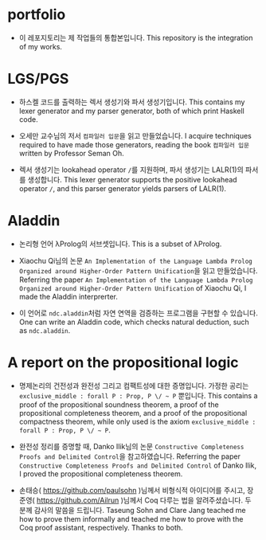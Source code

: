 # portfolio

- 이 레포지토리는 제 작업들의 통합본입니다. This repository is the integration of my works.

# LGS/PGS

- 하스켈 코드를 출력하는 렉서 생성기와 파서 생성기입니다. This contains my lexer generator and my parser generator, both of which print Haskell code.

- 오세만 교수님의 저서 `컴파일러 입문`을 읽고 만들었습니다. I acquire techniques required to have made those generators, reading the book `컴파일러 입문` written by Professor Seman Oh.

- 렉서 생성기는 lookahead operator `/`를 지원하며, 파서 생성기는 LALR(1)의 파서를 생성합니다. This lexer generator supports the positive lookahead operator `/`, and this parser generator yields parsers of LALR(1).

# Aladdin

- 논리형 언어 λProlog의 서브셋입니다. This is a subset of λProlog.

- Xiaochu Qi님의 논문 `An Implementation of the Language Lambda Prolog Organized around Higher-Order Pattern Unification`을 읽고 만들었습니다. Referring the paper `An Implementation of the Language Lambda Prolog Organized around Higher-Order Pattern Unification` of Xiaochu Qi, I made the Aladdin interprerter.

- 이 언어로 `ndc.aladdin`처럼 자연 연역을 검증하는 프로그램을 구현할 수 있습니다. One can write an Aladdin code, which checks natural deduction, such as `ndc.aladdin`.

# A report on the propositional logic

- 명제논리의 건전성과 완전성 그리고 컴팩트성에 대한 증명입니다. 가정한 공리는 `exclusive_middle : forall P : Prop, P \/ ~ P` 뿐입니다. This contains a proof of the propositional soundness theorem, a proof of the propositional completeness theorem, and a proof of the propositional compactness theorem, while only used is the axiom `exclusive_middle : forall P : Prop, P \/ ~ P`.

- 완전성 정리를 증명할 때, Danko Ilik님의 논문 `Constructive Completeness Proofs and Delimited Control`을 참고하였습니다. Referring the paper `Constructive Completeness Proofs and Delimited Control` of Danko Ilik, I proved the propositional completeness theorem.

- 손태승( https://github.com/paulsohn )님께서 비형식적 아이디어를 주시고, 장준영( https://github.com/Ailrun )님께서 Coq 다루는 법을 알려주셨습니다. 두 분께 감사의 말씀을 드립니다. Taseung Sohn and Clare Jang teached me how to prove them informally and teached me how to prove with the Coq proof assistant, respectively. Thanks to both.
